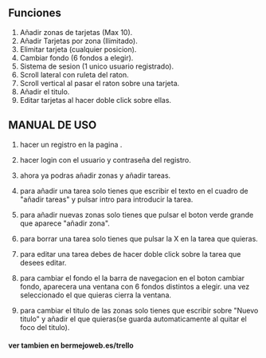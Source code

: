 ## Funciones

1. Añadir zonas de tarjetas (Max 10).
2. Añadir Tarjetas por zona (Ilimitado).
3. Elimitar tarjeta (cualquier posicion).
4. Cambiar fondo (6 fondos a elegir).
5. Sistema de sesion (1 unico usuario registrado).
6. Scroll lateral con ruleta del raton.
7. Scroll vertical al pasar el raton sobre una tarjeta.
8. Añadir el titulo.
9. Editar tarjetas al hacer doble click sobre ellas.

## MANUAL DE USO

1. hacer un registro en la pagina .

2. hacer login con el usuario y contraseña del registro.

3. ahora ya podras añadir zonas y añadir tareas.

4. para añadir una tarea solo tienes que escribir el texto en el cuadro de "añadir tareas"
    y pulsar intro para introducir la tarea.

5. para añadir nuevas zonas solo tienes que pulsar el boton verde grande que aparece "añadir zona".

6. para borrar una tarea solo tienes que pulsar la X en la tarea que quieras.

7. para editar una tarea debes de hacer doble click sobre la tarea que desees editar.

8. para cambiar el fondo el la barra de navegacion en el boton cambiar fondo, aparecera una ventana con 6 fondos
    distintos a elegir. una vez seleccionado el que quieras cierra la ventana.

9. para cambiar el titulo de las zonas solo tienes que escribir sobre "Nuevo titulo" y añadir el que quieras(se guarda automaticamente al quitar el foco del titulo).


#### ver tambien en bermejoweb.es/trello



